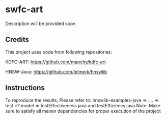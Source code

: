 # swfc-art
Description will be provided soon


## Credits
This project uses code from following repositories:

KDFC-ART: https://github.com/maochy/kdfc-art

HNSW-Java: https://github.com/jelmerk/hnswlib


## Instructions
To reproduce the results, Please refer to:
hnswlib-examples-jsva => .... => test =? model => testEffectiveness.java and testEfficiency.java
Note: Make sure to satisfy all maven dependencies for proper execution of the project

